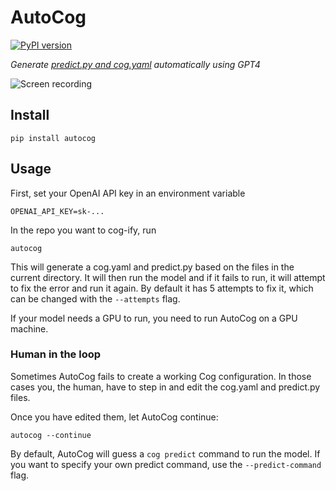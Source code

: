 # AutoCog

[![PyPI version](https://badge.fury.io/py/autocog.svg)](https://badge.fury.io/py/autocog)

_Generate [predict.py and cog.yaml](https://github.com/replicate/cog) automatically using GPT4_

![Screen recording](https://github.com/andreasjansson/AutoCog/raw/main/assets/screen-recording.gif)

## Install

```
pip install autocog
```

## Usage

First, set your OpenAI API key in an environment variable

```
OPENAI_API_KEY=sk-...
```

In the repo you want to cog-ify, run

```
autocog
```

This will generate a cog.yaml and predict.py based on the files in the current directory. It will then run the model and if it fails to run, it will attempt to fix the error and run it again. By default it has 5 attempts to fix it, which can be changed with the `--attempts` flag.

If your model needs a GPU to run, you need to run AutoCog on a GPU machine.

### Human in the loop

Sometimes AutoCog fails to create a working Cog configuration. In those cases you, the human, have to step in and edit the cog.yaml and predict.py files.

Once you have edited them, let AutoCog continue:

```
autocog --continue
```

By default, AutoCog will guess a `cog predict` command to run the model. If you want to specify your own predict command, use the `--predict-command` flag.
